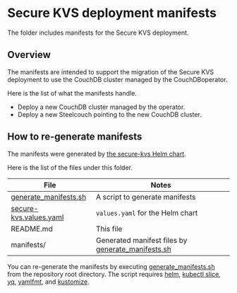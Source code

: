 # Secure KVS deployment manifests

The folder includes manifests for the Secure KVS deployment.

## Overview

The manifests are intended to support the migration of the Secure KVS deployment to use the CouchDB cluster managed by the CouchDBoperator.

Here is the list of what the manifests handle.

- Deploy a new CouchDB cluster managed by the operator.
- Deploy a new Steelcouch pointing to the new CouchDB cluster.

## How to re-generate manifests

The manifests were generated by [the secure-kvs Helm chart](/infrastructure/helm/secure-kvs).

Here is the list of the files under this folder.

| File                                               | Notes                                                                         |
| -------------------------------------------------- | ----------------------------------------------------------------------------- |
| [generate\_manifests.sh](./generate_manifests.sh)  | A script to generate manifests                                                |
| [secure-kvs.values.yaml](./secure-kvs.values.yaml) | `values.yaml` for the Helm chart                                              |
| README.md                                          | This file                                                                     |
| manifests/                                         | Generated manifest files by [generate\_manifests.sh](./generate_manifests.sh) |

You can re-generate the manifests by executing [generate\_manifests.sh](./generate_manifests.sh) from the repository root directory.
The script requires [helm](https://helm.sh/docs/intro/install/), [kubectl slice](https://github.com/patrickdappollonio/kubectl-slice), [yq](https://github.com/mikefarah/yq), [yamlfmt](https://github.com/google/yamlfmt), and [kustomize](https://kubectl.docs.kubernetes.io/installation/kustomize/).
